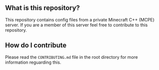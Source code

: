 ## What is this repository?
This repository contains config files from a private Minecraft C++ (MCPE) server. If you are a member of this server feel free to contribute to this repository.

## How do I contribute
Please read the `CONTRIBUTING.md` file in the root directory for more information reguarding this.
